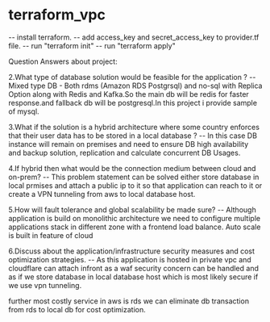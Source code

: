 # terraform_vpc

-- install terraform.
-- add access_key and secret_access_key to provider.tf file.
-- run "terraform init"
-- run "terraform apply"

Question Answers about project:

2.What type of database solution would be feasible for the application ?
-- Mixed type DB - Both rdms (Amazon RDS Postgrsql) and no-sql with Replica Option along with Redis and Kafka.So the main db will be redis for faster response.and fallback db will be postgresql.In this project i provide sample of mysql.

3.What if the solution is a hybrid architecture where some country enforces that their user data has to be stored in a local database ?
-- In this case DB instance will remain on premises and need to ensure DB high availability and backup solution, replication and calculate concurrent DB Usages.

4.If hybrid then what would be the connection medium between cloud and on-prem?
-- This problem statement can be solved either store database in local prmises and attach a public ip to it so that application can reach to it or 
create a VPN tunneling from aws to local database host.

5.How will fault tolerance and global scalability be made sure?
-- Although application is build on monolithic architecture we need to configure multiple applications stack in different zone with a frontend load balance. Auto scale is built in feature of cloud

6.Discuss about the application/infrastructure security measures and cost optimization strategies.
-- As this application is hosted in private vpc and cloudflare can attach infront as a waf security concern can be handled and as if we store database in local database host which is most likely secure if we use vpn tunneling.

further most costly service in aws is rds we can eliminate db transaction from rds to local db for cost optimization.
